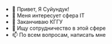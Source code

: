 - 👋 Привет, Я Суйундук!
- 👀 Меня интересует сфера IT
- 🌱 Заканчиваю КГГУ
- 💞️ Ищу сотрудничество в этой сфере
- 📫 По всем вопросам, написать мне

<!---
Suiundukwebmaster/Suiundukwebmaster is a ✨ special ✨ repository because its `README.md` (this file) appears on your GitHub profile.
You can click the Preview link to take a look at your changes.
--->
